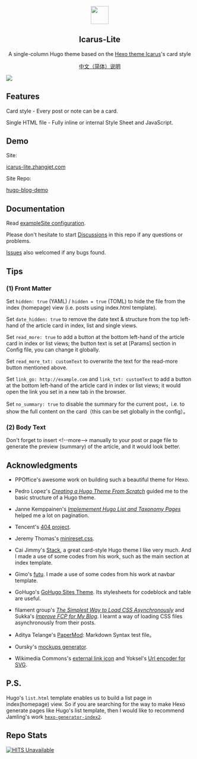 
<div align="center"><img width="48" height="48" src="https://hugo-theme-icarus-lite.netlify.app/logo.svg">
<br><h2>Icarus-Lite</h2>
</div>

<p align="center">
	A single-column Hugo theme based on the <a href="https://github.com/ppoffice/hexo-theme-icarus/">Hexo theme Icarus</a>'s card style
</p>
<p align="center">
	<a href="https://github.com/airinghost/hugo-theme-icarus-lite/blob/main/README.zh-CN.md">中文（简体）说明</a>
</p>

![](https://icarus-lite.zhangjet.com/images/tn.png)



## Features

Card style - Every post or note can be a card.

Single HTML file - Fully inline or internal Style Sheet and JavaScript.



## Demo

Site:

[icarus-lite.zhangjet.com](https://icarus-lite.zhangjet.com/)

Site Repo: 

[hugo-blog-demo](https://github.com/airinghost/hugo-blog-demo/)



## Documentation

Read [exampleSite configuration](https://github.com/airinghost/hugo-theme-icarus-lite/blob/main/exampleSite/config.yaml).

Please don't hesitate to start [Discussions](https://github.com/airinghost/hugo-theme-icarus-lite/discussions) in this repo if any questions or problems.

[Issues](https://github.com/airinghost/hugo-theme-icarus-lite/issues) also welcomed if any bugs found.



## Tips

### (1) Front Matter

Set `hidden: true` (YAML) / `hidden = true` (TOML) to hide the file from the index (homepage) view (i.e. posts using index.html template).

Set `date_hidden: true` to remove the date text & structure from the top left-hand of the article card in index, list and single views.

Set `read_more: true` to add a button at the bottom left-hand of the article card in index or list views; the button text is set at [Params] section in Config file, you can change it globally.

Set `read_more_txt: customText` to overwrite the text for the read-more button mentioned above.

Set `link_go: http://example.com` and `link_txt: customText` to add a button at the bottom left-hand of the article card in index or list views; it would open the link you set in a new tab in the browser.

Set `no_summary: true` to disable the summary for the current post，i.e. to show the full content on the card（this can be set globally in the config）。

### (2) Body Text

Don't forget to insert &lt;!--more--&gt; manually to your post or page file to generate the preview (summary) of the article, and it would look better.



## Acknowledgments

- PPOffice's awesome work on building such a beautiful theme for Hexo.

- Pedro Lopez's [*Creating a Hugo Theme From Scratch*](https://retrolog.io/blog/creating-a-hugo-theme-from-scratch/) guided me to the basic structure of a Hugo theme.

- Janne Kemppainen's [*Implemement Hugo List and Taxonomy Pages*](https://pakstech.com/blog/hugo-list-page/) helped me a lot on pagination.

- Tencent's [404 project](https://www.qq.com/404/).

- Jeremy Thomas's [minireset.css](https://github.com/jgthms/minireset.css/).

- Cai Jimmy's [Stack](https://github.com/CaiJimmy/hugo-theme-stack/), a great card-style Hugo theme I like very much. And I made a use of some codes from his work, such as the main section at index template.

- Gimo's [futu](https://github.com/masakichi/futu/). I made a use of some codes from his work at navbar template.

- GoHugo's [GoHugo Sites Theme](https://github.com/gohugoio/gohugoioTheme). Its stylesheets for codeblock and table are useful.

- filament group's [*The Simplest Way to Load CSS Asynchronously*](https://www.filamentgroup.com/lab/load-css-simpler/) and Sukka's [*Improve FCP for My Blog*](https://blog.skk.moe/post/improve-fcp-for-my-blog/). I learnt a way of loading CSS files asynchronously from their posts.

- Aditya Telange's [PaperMod](https://github.com/adityatelange/hugo-PaperMod): Markdown Syntax test file。

- Oursky's [mockups generator](https://mockuphone.com/).

- Wikimedia Commons's [external link icon](https://commons.m.wikimedia.org/w/load.php?modules=skins.minerva.content.styles.images&image=a.external%2C+.mw-parser-output+a.external) and Yoksel's [Url encoder for SVG](https://github.com/yoksel/url-encoder/).



## P.S.

Hugo's `list.html` template enables us to build a list page in index(homepage) view. So if you are searching for the way to make Hexo generate pages like Hugo's list template, then I would like to recommend Jamling's work [`hexo-generator-index2`](https://github.com/Jamling/hexo-generator-index2).



## Repo Stats

[![HITS Unavailable](https://hits.dwyl.com/airinghost/hugo-theme-icarus-lite.svg?style=flat)](https://github.com/dwyl/hits)

